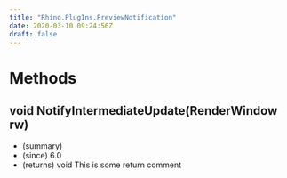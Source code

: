 ```yaml
---
title: "Rhino.PlugIns.PreviewNotification"
date: 2020-03-10 09:24:56Z
draft: false
---
```


# Methods
## void NotifyIntermediateUpdate(RenderWindow rw)
- (summary) 
- (since) 6.0
- (returns) void This is some return comment
